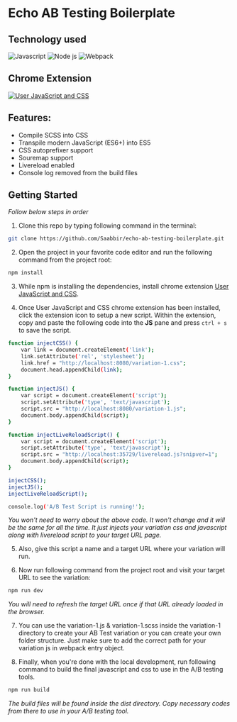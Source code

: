 # Echo AB Testing Boilerplate

## Technology used

![Javascript][javascript-shield] ![Node js][nodejs-shield] ![Webpack][webpack-shield]

## Chrome Extension

[![User JavaScript and CSS][user-js-and-css-shield]][user-js-and-css-url]

## Features:

- Compile SCSS into CSS
- Transpile modern JavaScript (ES6+) into ES5
- CSS autoprefixer support
- Souremap support
- Livereload enabled
- Console log removed from the build files

## Getting Started

_Follow below steps in order_

1. Clone this repo by typing following command in the terminal:

```sh
git clone https://github.com/Saabbir/echo-ab-testing-boilerplate.git
```

2. Open the project in your favorite code editor and run the following command from the project root:

```sh
npm install
```

3. While npm is installing the dependencies, install chrome extension [User JavaScript and CSS][user-js-and-css-url].

4. Once User JavaScript and CSS chrome extension has been installed, click the extension icon to setup a new script. Within the extension, copy and paste the following code into the **JS** pane and press `ctrl + s` to save the script.

```sh
function injectCSS() {
	var link = document.createElement('link');
	link.setAttribute('rel', 'stylesheet');
	link.href = "http://localhost:8080/variation-1.css";
	document.head.appendChild(link);
}

function injectJS() {
	var script = document.createElement('script');
	script.setAttribute('type', 'text/javascript');
	script.src = "http://localhost:8080/variation-1.js";
	document.body.appendChild(script);
}

function injectLiveReloadScript() {
	var script = document.createElement('script');
	script.setAttribute('type', 'text/javascript');
	script.src = "http://localhost:35729/livereload.js?snipver=1";
	document.body.appendChild(script);
}

injectCSS();
injectJS();
injectLiveReloadScript();

console.log('A/B Test Script is running!');
```

_You won't need to worry about the above code. It won't change and it will be the same for all the time. It just injects your variation css and javascript along with livereload script to your target URL page._

5. Also, give this script a name and a target URL where your variation will run.

6. Now run following command from the project root and visit your target URL to see the variation:

```sh
npm run dev
```

_You will need to refresh the target URL once if that URL already loaded in the browser._

7. You can use the variation-1.js & variation-1.scss inside the variation-1 directory to create your AB Test variation or you can create your own folder structure. Just make sure to add the correct path for your variation js in webpack entry object.

8. Finally, when you're done with the local development, run following command to build the final javascript and css to use in the A/B testing tools.

```sh
npm run build
```

_The build files will be found inside the dist directory. Copy necessary codes from there to use in your A/B testing tool._

<!-- MARKDOWN LINKS & IMAGES -->
<!-- https://www.markdownguide.org/basic-syntax/#reference-style-links -->

[javascript-shield]: https://img.shields.io/badge/JavaScript-323330?style=for-the-badge&logo=javascript&logoColor=F7DF1E
[nodejs-shield]: https://img.shields.io/badge/Node.js-339933?style=for-the-badge&logo=nodedotjs&logoColor=white
[webpack-shield]: https://img.shields.io/badge/Webpack-2B3A42?style=for-the-badge&logo=webpack&logoColor=#75AFCC
[user-js-and-css-shield]: https://img.shields.io/badge/Chrome%20Extension-User%20JavaScript%20and%20CSS-%23FFDD57?style=for-the-badge
[user-js-and-css-url]: https://chrome.google.com/webstore/detail/user-javascript-and-css/nbhcbdghjpllgmfilhnhkllmkecfmpld?hl=en
